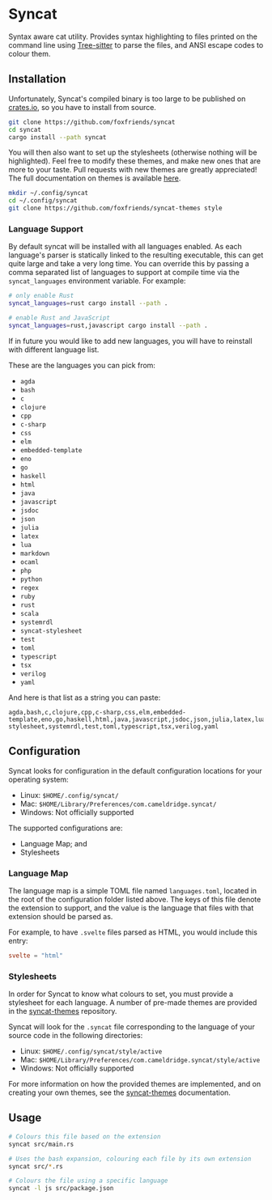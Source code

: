 [Tree-sitter]: https://github.com/tree-sitter/tree-sitter
[syncat-themes]: https://github.com/foxfriends/syncat-themes
[crates.io]: https://crates.io

# Syncat

Syntax aware cat utility. Provides syntax highlighting to files printed on the command line using
[Tree-sitter][] to parse the files, and ANSI escape codes to colour them.

## Installation

Unfortunately, Syncat's compiled binary is too large to be published on [crates.io], so you have
to install from source.

```bash
git clone https://github.com/foxfriends/syncat
cd syncat
cargo install --path syncat
```

You will then also want to set up the stylesheets (otherwise nothing will be highlighted). Feel
free to modify these themes, and make new ones that are more to your taste. Pull requests with
new themes are greatly appreciated! The full documentation on themes is available [here][syncat-themes].

```bash
mkdir ~/.config/syncat
cd ~/.config/syncat
git clone https://github.com/foxfriends/syncat-themes style
```

### Language Support

By default syncat will be installed with all languages enabled. As each language's parser is
statically linked to the resulting executable, this can get quite large and take a very long time.
You can override this by passing a comma separated list of languages to support at compile time via 
the `syncat_languages` environment variable. For example:

```bash
# only enable Rust
syncat_languages=rust cargo install --path .

# enable Rust and JavaScript
syncat_languages=rust,javascript cargo install --path .
```

If in future you would like to add new languages, you will have to reinstall with different language 
list.

These are the languages you can pick from:
*   `agda`
*   `bash`
*   `c`
*   `clojure`
*   `cpp`
*   `c-sharp`
*   `css`
*   `elm`
*   `embedded-template`
*   `eno`
*   `go`
*   `haskell`
*   `html`
*   `java`
*   `javascript`
*   `jsdoc`
*   `json`
*   `julia`
*   `latex`
*   `lua`
*   `markdown`
*   `ocaml`
*   `php`
*   `python`
*   `regex`
*   `ruby`
*   `rust`
*   `scala`
*   `systemrdl`
*   `syncat-stylesheet`
*   `test`
*   `toml`
*   `typescript`
*   `tsx`
*   `verilog`
*   `yaml`

And here is that list as a string you can paste:

```
agda,bash,c,clojure,cpp,c-sharp,css,elm,embedded-template,eno,go,haskell,html,java,javascript,jsdoc,json,julia,latex,lua,markdown,ocaml,php,python,regex,ruby,rust,scala,syncat-stylesheet,systemrdl,test,toml,typescript,tsx,verilog,yaml
```

## Configuration

Syncat looks for configuration in the default configuration locations for your operating system:
*   Linux: `$HOME/.config/syncat/`
*   Mac: `$HOME/Library/Preferences/com.cameldridge.syncat/`
*   Windows: Not officially supported

The supported configurations are:
*   Language Map; and
*   Stylesheets

### Language Map

The language map is a simple TOML file named `languages.toml`, located in the root of the configuration
folder listed above. The keys of this file denote the extension to support, and the value is the
language that files with that extension should be parsed as.

For example, to have `.svelte` files parsed as HTML, you would include this entry:

```toml
svelte = "html"
```

### Stylesheets

In order for Syncat to know what colours to set, you must provide a stylesheet for each language. A
number of pre-made themes are provided in the [syncat-themes][] repository.

Syncat will look for the `.syncat` file corresponding to the language of your source code in the
following directories:

*   Linux: `$HOME/.config/syncat/style/active`
*   Mac: `$HOME/Library/Preferences/com.cameldridge.syncat/style/active`
*   Windows: Not officially supported

For more information on how the provided themes are implemented, and on creating your own themes, 
see the [syncat-themes][] documentation.

## Usage

```bash
# Colours this file based on the extension
syncat src/main.rs

# Uses the bash expansion, colouring each file by its own extension
syncat src/*.rs

# Colours the file using a specific language
syncat -l js src/package.json
```
